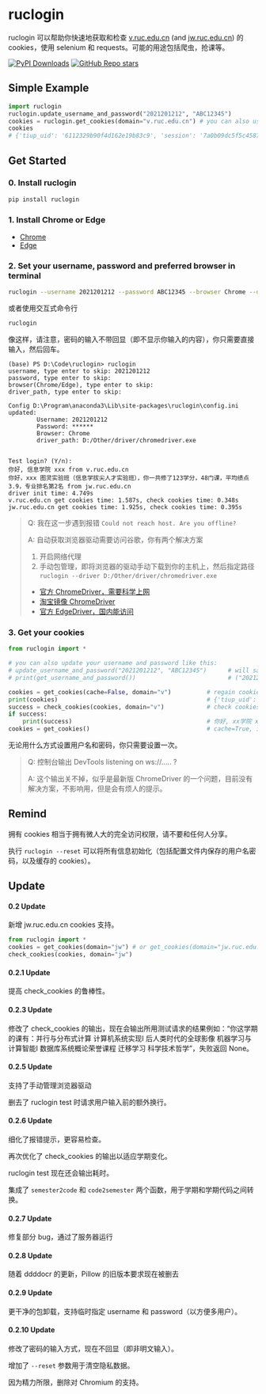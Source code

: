 # ruclogin

ruclogin 可以帮助你快速地获取和检查 [v.ruc.edu.cn](v.ruc.edu.cn) (and [jw.ruc.edu.cn](jw.ruc.edu.cn)) 的 cookies，使用 selenium 和 requests。可能的用途包括爬虫，抢课等。

[![PyPI Downloads](https://img.shields.io/pypi/dm/ruclogin.svg?label=PyPI%20downloads)](
https://pypi.org/project/ruclogin/) [![GitHub Repo stars](https://img.shields.io/github/stars/panjd123/ruclogin?label=Github%20stars)](https://github.com/panjd123/ruclogin)

## Simple Example

```python
import ruclogin
ruclogin.update_username_and_password("2021201212", "ABC12345")
cookies = ruclogin.get_cookies(domain="v.ruc.edu.cn") # you can also use domain="jw.ruc.edu.cn"
cookies
# {'tiup_uid': '6112329b90f4d162e19b83c9', 'session': '7a0b09dc5f5c4587aae0511247ae276d.834554d714de4c19b6ca1ec111ab3514', 'access_token': '1Jf8zOE7S5SYHYS3x5nNHA', 'is_simple': '1'}
```

## Get Started

### 0. Install ruclogin

```bash
pip install ruclogin
```

### 1. Install Chrome or Edge

- [Chrome](https://www.google.cn/chrome/)
- [Edge](https://www.microsoft.com/zh-cn/edge)

### 2. Set your username, password and preferred browser in terminal

```bash
ruclogin --username 2021201212 --password ABC12345 --browser Chrome --driver ""
```

或者使用交互式命令行

```bash
ruclogin
```

像这样，请注意，密码的输入不带回显（即不显示你输入的内容），你只需要直接输入，然后回车。

```
(base) PS D:\Code\ruclogin> ruclogin     
username, type enter to skip: 2021201212
password, type enter to skip: 
browser(Chrome/Edge), type enter to skip:
driver_path, type enter to skip:

Config D:\Program\anaconda3\Lib\site-packages\ruclogin\config.ini updated:
        Username: 2021201212
        Password: ******
        Browser: Chrome
        driver_path: D:/Other/driver/chromedriver.exe


Test login? (Y/n):
你好, 信息学院 xxx from v.ruc.edu.cn
你好，xxx 图灵实验班（信息学拔尖人才实验班），你一共修了123学分，48门课，平均绩点3.9，专业排名第2名 from jw.ruc.edu.cn
driver init time: 4.749s
v.ruc.edu.cn get cookies time: 1.587s, check cookies time: 0.348s
jw.ruc.edu.cn get cookies time: 1.925s, check cookies time: 0.395s
```

> Q: 我在这一步遇到报错 `Could not reach host. Are you offline?`
>
> A: 自动获取浏览器驱动需要访问谷歌，你有两个解决方案
> 1. 开启网络代理
> 2. 手动包管理，即将浏览器的驱动手动下载到你的主机上，然后指定路径 `ruclogin --driver D:/Other/driver/chromedriver.exe`
>   - [官方 ChromeDriver，需要科学上网](https://googlechromelabs.github.io/chrome-for-testing/)
>   - [淘宝镜像 ChromeDriver](https://registry.npmmirror.com/binary.html?path=chrome-for-testing/)
>   - [官方 EdgeDriver，国内能访问](https://developer.microsoft.com/en-us/microsoft-edge/tools/webdriver)

### 3. Get your cookies

```python
from ruclogin import *

# you can also update your username and password like this:
# update_username_and_password("2021201212", "ABC12345")      # will save in disk
# print(get_username_and_password())                          # ("2021201212", "ABC12345")

cookies = get_cookies(cache=False, domain="v")          # regain cookies, login in using selenium, save in disk
print(cookies)                                          # {'tiup_uid': '6112329b90f4d162e19b83c9', 'session': '7a0b09dc5f5c4587aae0511247ae276d.834554d714de4c19b6ca1ec111ab3514', 'access_token': '1Jf8zOE7S5SYHYS3x5nNHA', 'is_simple': '1'}
success = check_cookies(cookies, domain="v")            # check cookies using requests
if success:
    print(success)                                      # 你好, xx学院 xxx from v.ruc.edu.cn                      
cookies = get_cookies()                                 # cache=True, it will use the cookies obtained last time, check it first, if it fails, regain it
```

无论用什么方式设置用户名和密码，你只需要设置一次。

> Q: 控制台输出 DevTools listening on ws://..... ?
> 
> A: 这个输出关不掉，似乎是最新版 ChromeDriver 的一个问题，目前没有解决方案，不影响用，但是会有烦人的提示。

## Remind

拥有 cookies 相当于拥有微人大的完全访问权限，请不要和任何人分享。

执行 `ruclogin --reset` 可以将所有信息初始化（包括配置文件内保存的用户名密码，以及缓存的 cookies）。

## Update

#### 0.2 Update

新增 jw.ruc.edu.cn cookies 支持。

```python
from ruclogin import *
cookies = get_cookies(domain="jw") # or get_cookies(domain="jw.ruc.edu.cn")
check_cookies(cookies, domain="jw")
```

#### 0.2.1 Update

提高 check_cookies 的鲁棒性。

#### 0.2.3 Update

修改了 check_cookies 的输出，现在会输出所用测试请求的结果例如：“你这学期的课有：并行与分布式计算 计算机系统实现Ⅰ 后人类时代的全球影像 机器学习与计算智能Ⅰ 数据库系统概论荣誉课程 迁移学习 科学技术哲学”，失败返回 None。

#### 0.2.5 Update

支持了手动管理浏览器驱动

删去了 ruclogin test 时请求用户输入前的额外换行。

#### 0.2.6 Update

细化了报错提示，更容易检查。 

再次优化了 check_cookies 的输出以适应学期变化。

ruclogin test 现在还会输出耗时。

集成了 `semester2code` 和 `code2semester` 两个函数，用于学期和学期代码之间转换。

#### 0.2.7 Update

修复部分 bug，通过了服务器运行

#### 0.2.8 Update

随着 ddddocr 的更新，Pillow 的旧版本要求现在被删去

#### 0.2.9 Update

更干净的包卸载，支持临时指定 username 和 password（以方便多用户）。

#### 0.2.10 Update

修改了密码的输入方式，现在不回显（即非明文输入）。

增加了 `--reset` 参数用于清空隐私数据。

因为精力所限，删除对 Chromium 的支持。